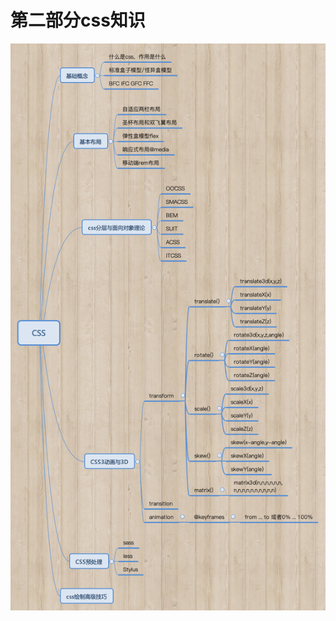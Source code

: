 # 第二部分css知识
 
![这是css思维导图](https://github.com/MarsPen/-notes-summary/blob/master/images/CSS.png "这是css思维导图")